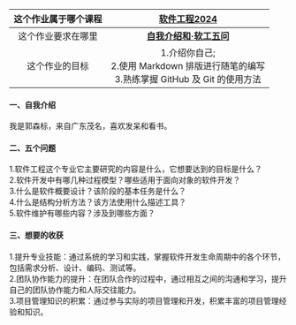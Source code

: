 |   这个作业属于哪个课程   | [**软件工程2024**](https://edu.cnblogs.com/campus/gdgy/SoftwareEngineering2024/)   |
| :----: | :----: |      
|   这个作业要求在哪里  |   [**自我介绍和·软工五问**](https://edu.cnblogs.com/campus/gdgy/SoftwareEngineering2024/homework/13135/)   |            
|   这个作业的目标|  1.介绍你自己;<br/>2.使用 Markdown 排版进行随笔的编写<br/>3.熟练掌握 GitHub 及 Git 的使用方法    |  

<h4>一、自我介绍</h4>
我是郭森标，来自广东茂名，喜欢发呆和看书。

<h4>二、五个问题</h4>
1.软件工程这个专业它主要研究的内容是什么，它想要达到的目标是什么？<br/>
2.软件开发中有哪几种过程模型？哪些适用于面向对象的软件开发？<br/>
3.什么是软件概要设计？该阶段的基本任务是什么？<br/>
4.什么是结构分析方法？该方法使用什么描述工具？<br/>
5.软件维护有哪些内容？涉及到哪些方面？<br/>

<h4>三、想要的收获</h4>
1.提升专业技能：通过系统的学习和实践，掌握软件开发生命周期中的各个环节，包括需求分析、设计、编码、测试等。<br/>
2.团队协作能力的提升：在团队合作的过程中，通过相互之间的沟通和学习，提升自己的团队协作能力和人际交往能力。<br/>
3.项目管理知识的积累：通过参与实际的项目管理和开发，积累丰富的项目管理经验和知识。<br/>
